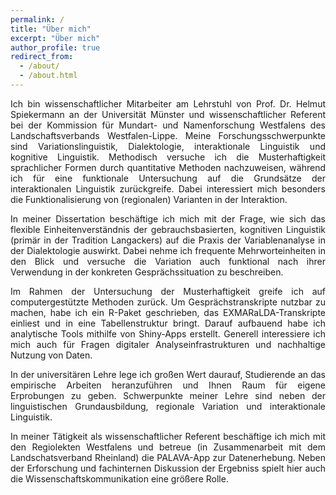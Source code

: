```yaml
---
permalink: /
title: "Über mich"
excerpt: "Über mich"
author_profile: true
redirect_from: 
  - /about/
  - /about.html
---
```


<div style= "text-align: justify">
<p>Ich bin wissenschaftlicher Mitarbeiter am Lehrstuhl von Prof. Dr. Helmut Spiekermann an der Universität Münster und wissenschaftlicher Referent bei der Kommission für Mundart- und Namenforschung Westfalens des Landschaftsverbands Westfalen-Lippe. Meine Forschungsschwerpunkte sind Variationslinguistik, Dialektologie, interaktionale Linguistik und kognitive Linguistik. Methodisch versuche ich die Musterhaftigkeit sprachlicher Formen durch quantitative Methoden nachzuweisen, während ich für eine funktionale Untersuchung auf die Grundsätze der interaktionalen Linguistik zurückgreife. Dabei interessiert mich besonders die Funktionalisierung von (regionalen) Varianten in der Interaktion. </p>
<p> In meiner Dissertation beschäftige ich mich mit der Frage, wie sich das flexible Einheitenverständnis der gebrauchsbasierten, kognitiven Linguistik (primär in der Tradition Langackers) auf die Praxis der Variablenanalyse in der Dialektologie auswirkt. Dabei nehme ich frequente Mehrworteinheiten in den Blick und versuche die Variation auch funktional nach ihrer Verwendung in der konkreten Gesprächssituation zu beschreiben. </p>
 <p>Im Rahmen der Untersuchung der Musterhaftigkeit greife ich auf computergestützte Methoden zurück. Um Gesprächstranskripte nutzbar zu machen, habe ich ein R-Paket geschrieben, das EXMARaLDA-Transkripte einliest und in eine Tabellenstruktur bringt. Darauf aufbauend habe ich analytische Tools  mithilfe von Shiny-Apps erstellt. Generell interessiere ich mich auch für Fragen digitaler Analyseinfrastrukturen und nachhaltige Nutzung von Daten.</p>
 <p> In der universitären Lehre lege ich großen Wert daurauf, Studierende an das empirische Arbeiten heranzuführen und Ihnen Raum für eigene Erprobungen zu geben. Schwerpunkte meiner Lehre sind neben der linguistischen Grundausbildung, regionale Variation und interaktionale Linguistik.</p>
  <p> In meiner Tätigkeit als wissenschaftlicher Referent beschäftige ich mich mit den Regiolekten Westfalens und betreue (in Zusammenarbeit mit dem Landschatsverband Rheinland) die PALAVA-App zur Datenerhebung. Neben der Erforschung und fachinternen Diskussion der Ergebniss spielt hier auch die Wissenschaftskommunikation eine größere Rolle.    
  </p>
 </div>

<!-- This is the front page of a website that is powered by the [academicpages template](https://github.com/academicpages/academicpages.github.io) and hosted on GitHub pages. [GitHub pages](https://pages.github.com) is a free service in which websites are built and hosted from code and data stored in a GitHub repository, automatically updating when a new commit is made to the respository. This template was forked from the [Minimal Mistakes Jekyll Theme](https://mmistakes.github.io/minimal-mistakes/) created by Michael Rose, and then extended to support the kinds of content that academics have: publications, talks, teaching, a portfolio, blog posts, and a dynamically-generated CV. You can fork [this repository](https://github.com/academicpages/academicpages.github.io) right now, modify the configuration and markdown files, add your own PDFs and other content, and have your own site for free, with no ads! An older version of this template powers my own personal website at [stuartgeiger.com](http://stuartgeiger.com), which uses [this Github repository](https://github.com/staeiou/staeiou.github.io).

A data-driven personal website
======
Like many other Jekyll-based GitHub Pages templates, academicpages makes you separate the website's content from its form. The content & metadata of your website are in structured markdown files, while various other files constitute the theme, specifying how to transform that content & metadata into HTML pages. You keep these various markdown (.md), YAML (.yml), HTML, and CSS files in a public GitHub repository. Each time you commit and push an update to the repository, the [GitHub pages](https://pages.github.com/) service creates static HTML pages based on these files, which are hosted on GitHub's servers free of charge.

Many of the features of dynamic content management systems (like Wordpress) can be achieved in this fashion, using a fraction of the computational resources and with far less vulnerability to hacking and DDoSing. You can also modify the theme to your heart's content without touching the content of your site. If you get to a point where you've broken something in Jekyll/HTML/CSS beyond repair, your markdown files describing your talks, publications, etc. are safe. You can rollback the changes or even delete the repository and start over -- just be sure to save the markdown files! Finally, you can also write scripts that process the structured data on the site, such as [this one](https://github.com/academicpages/academicpages.github.io/blob/master/talkmap.ipynb) that analyzes metadata in pages about talks to display [a map of every location you've given a talk](https://academicpages.github.io/talkmap.html).

Getting started
======
1. Register a GitHub account if you don't have one and confirm your e-mail (required!)
2. Fork [this repository](https://github.com/academicpages/academicpages.github.io) by clicking the "fork" button in the top right. 
3. Go to the repository's settings (rightmost item in the tabs that start with "Code", should be below "Unwatch"). Rename the repository "[your GitHub username].github.io", which will also be your website's URL.
4. Set site-wide configuration and create content & metadata (see below -- also see [this set of diffs](http://archive.is/3TPas) showing what files were changed to set up [an example site](https://getorg-testacct.github.io) for a user with the username "getorg-testacct")
5. Upload any files (like PDFs, .zip files, etc.) to the files/ directory. They will appear at https://[your GitHub username].github.io/files/example.pdf.  
6. Check status by going to the repository settings, in the "GitHub pages" section

Site-wide configuration
------
The main configuration file for the site is in the base directory in [_config.yml](https://github.com/academicpages/academicpages.github.io/blob/master/_config.yml), which defines the content in the sidebars and other site-wide features. You will need to replace the default variables with ones about yourself and your site's github repository. The configuration file for the top menu is in [_data/navigation.yml](https://github.com/academicpages/academicpages.github.io/blob/master/_data/navigation.yml). For example, if you don't have a portfolio or blog posts, you can remove those items from that navigation.yml file to remove them from the header. 

Create content & metadata
------
For site content, there is one markdown file for each type of content, which are stored in directories like _publications, _talks, _posts, _teaching, or _pages. For example, each talk is a markdown file in the [_talks directory](https://github.com/academicpages/academicpages.github.io/tree/master/_talks). At the top of each markdown file is structured data in YAML about the talk, which the theme will parse to do lots of cool stuff. The same structured data about a talk is used to generate the list of talks on the [Talks page](https://academicpages.github.io/talks), each [individual page](https://academicpages.github.io/talks/2012-03-01-talk-1) for specific talks, the talks section for the [CV page](https://academicpages.github.io/cv), and the [map of places you've given a talk](https://academicpages.github.io/talkmap.html) (if you run this [python file](https://github.com/academicpages/academicpages.github.io/blob/master/talkmap.py) or [Jupyter notebook](https://github.com/academicpages/academicpages.github.io/blob/master/talkmap.ipynb), which creates the HTML for the map based on the contents of the _talks directory).

**Markdown generator**

I have also created [a set of Jupyter notebooks](https://github.com/academicpages/academicpages.github.io/tree/master/markdown_generator
) that converts a CSV containing structured data about talks or presentations into individual markdown files that will be properly formatted for the academicpages template. The sample CSVs in that directory are the ones I used to create my own personal website at stuartgeiger.com. My usual workflow is that I keep a spreadsheet of my publications and talks, then run the code in these notebooks to generate the markdown files, then commit and push them to the GitHub repository.

How to edit your site's GitHub repository
------
Many people use a git client to create files on their local computer and then push them to GitHub's servers. If you are not familiar with git, you can directly edit these configuration and markdown files directly in the github.com interface. Navigate to a file (like [this one](https://github.com/academicpages/academicpages.github.io/blob/master/_talks/2012-03-01-talk-1.md) and click the pencil icon in the top right of the content preview (to the right of the "Raw | Blame | History" buttons). You can delete a file by clicking the trashcan icon to the right of the pencil icon. You can also create new files or upload files by navigating to a directory and clicking the "Create new file" or "Upload files" buttons. 

Example: editing a markdown file for a talk
![Editing a markdown file for a talk](/images/editing-talk.png)

For more info
------
More info about configuring academicpages can be found in [the guide](https://academicpages.github.io/markdown/). The [guides for the Minimal Mistakes theme](https://mmistakes.github.io/minimal-mistakes/docs/configuration/) (which this theme was forked from) might also be helpful. -->
